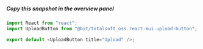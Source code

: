 ##### Copy this snapshot in the overview panel

```js
import React from "react";
import UploadButton from "@bit/totalsoft_oss.react-mui.upload-button";

export default <UploadButton title="Upload" />;
```

